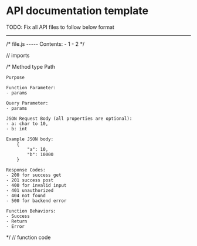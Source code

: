 # API documentation template

TODO: Fix all API files to follow below format

---
/* 
    file.js
    -----
    Contents:
    - 1
    - 2
*/

// imports 

/*
    Method type
    Path

    Purpose

    Function Parameter:
    - params

    Query Parameter:
    - params

    JSON Request Body (all properties are optional):
    - a: char to 10,
    - b: int
    
    Example JSON body:
        {
            "a": 10,
            "b": 10000
        }

    Response Codes:
    - 200 for success get
    - 201 success post 
    - 400 for invalid input
    - 401 unauthorized
    - 404 not found
    - 500 for backend error 

    Function Behaviors:
    - Success
    - Return
    - Error
*/
// function code